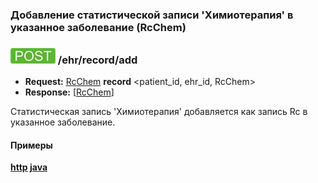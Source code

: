 ### Добавление статистической записи 'Химиотерапия' в указанное заболевание (RcChem)

### ![POST](../../../../../img/post.png) /ehr/record/add
* **Request:** [RcChem](../../../../../types/types.md#Rc.RcChem) **record** <patient_id, ehr_id, RcChem>
* **Response:** [[RcChem](../../../../../types/types.md#Rc.RcChem)]

Статистическая запись 'Химиотерапия' добавляется как запись Rc в указанное заболевание.

#### Примеры
**[http](../examples/RcChem/add.md) [java](../examples/RcChem/addJava.md)**

<!--- todo добавить описание как выбрать препарат -->